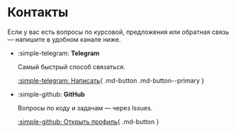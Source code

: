 # Контакты

Если у вас есть вопросы по курсовой, предложения или обратная связь — напишите в удобном канале ниже.

<div class="grid cards" markdown="1">

-   :simple-telegram: **Telegram**

    Самый быстрый способ связаться.

    [:simple-telegram: Написать](https://t.me/nulloordine){ .md-button .md-button--primary }

-   :simple-github: **GitHub**

    Вопросы по коду и задачам — через Issues.

    [:simple-github: Открыть профиль](https://github.com/nulloordine){ .md-button }

</div>